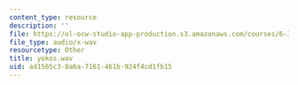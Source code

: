 ```yaml
---
content_type: resource
description: ''
file: https://ol-ocw-studio-app-production.s3.amazonaws.com/courses/6-341-discrete-time-signal-processing-fall-2005/ad1565c38a6a7161461b924f4cd1fb15_yokos.wav
file_type: audio/x-wav
resourcetype: Other
title: yokos.wav
uid: ad1565c3-8a6a-7161-461b-924f4cd1fb15
---
```

